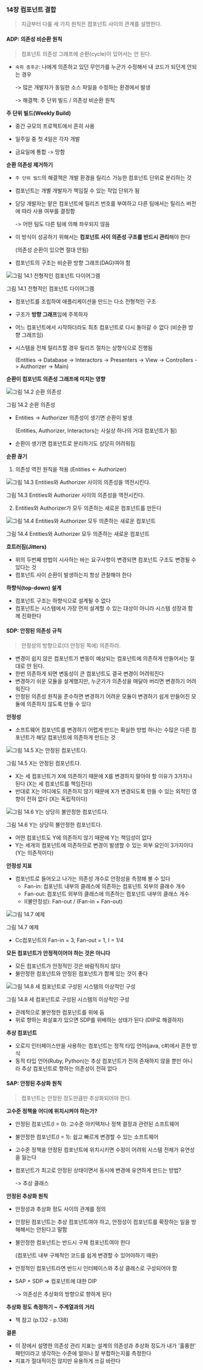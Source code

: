 ### 14장 컴포넌트 결합

> 지금부터 다룰 세 가지 원칙은 컴포넌트 사이의 관계를 설명한다.



#### ADP: 의존성 비순환 원칙

> 컴포넌트 의존성 그래프에 순환(cycle)이 있어서는 안 된다.

- `숙취 증후군`: 나에게 의존하고 있던 무언가를 누군가 수정해서 내 코드가 되던게 안되는 경우

  -> 많은 개발자가 동일한 소스 파일을 수정하는 환경에서 발생

  -> 해결책: 주 단위 빌드 / 의존성 비순환 원칙

  

<B>주 단위 빌드(Weekly Build)</B>

- 중간 규모의 프로젝트에서 흔히 사용

- 일주일 중 첫 4일은 각자 개발

- 금요일에 통합 -> 망함

  

<B>순환 의존성 제거하기</B>

- `주 단위 빌드`의 해결책은 개발 환경을 릴리스 가능한 컴포넌트 단위로 분리하는 것

- 컴포넌트는 개별 개발자가 책임질 수 있는 작업 단위가 됨

- 담당 개발자는 맡은 컴포넌트에 릴리즈 번호를 부여하고 다른 팀에서는 릴리스 버전에 따라 사용 여부를 결정함

  -> 어떤 팀도 다른 팀에 의해 좌우되지 않음

- 이 방식이 성공하기 위해서는 <B>컴포넌트 사이 의존성 구조를 반드시 관리</B>해야 한다

  (의존성 순환이 있으면 절대 안됨)

- 컴포넌트의 구조는 비순환 방향 그래프(DAG)여야 함

![그림 14.1 전형적인 컴포넌트 다이어그램](https://uchanlee.dev/static/d6ca8fdc9c1a119dc7da195141d491d3/0a47e/image-14.1.png)

그림 14.1 전형적인 컴포넌트 다이어그램

- 컴포넌트를 조립하여 애플리케이션을 만드는 다소 전형적인 구조

- 구조가 <B>방향 그래프</B>임에 주목하자

- 어느 컴포넌트에서 시작하더라도 최초 컴포넌트로 다시 돌아갈 수 없다 (비순환 방향 그래프임)

- 시스템을 전체 릴리즈할 경우 릴리즈 절차는 상향식으로 진행됨

  (Entities -> Database -> Interactors -> Presenters -> View -> Controllers -> Authorizer -> Main)



<B>순환이 컴포넌트 의존성 그래프에 미치는 영향</B>

![그림 14.2 순환 의존성](https://uchanlee.dev/static/6005b83720c2dd84929d83b923528691/0a47e/image-14.2.png)

그림 14.2 순환 의존성

- Entities -> Authorizer 의존성이 생기면 순환이 발생

  (Entities, Authorizer, Interactors는 사실상 하나의 거대 컴포넌트가 됨)

- 순환이 생기면 컴포넌트로 분리하기도 상당히 어려워짐



<B>순환 끊기</B>

1. 의존성 역전 원칙을 적용 (Entities <- Authorizer)


![그림 14.3 Entities와 Authorizer 사이의 의존성을 역전시킨다.](https://uchanlee.dev/static/7f579cd6cb89c723fb56ee99dd4f20e5/0a47e/image-14.3.png)

그림 14.3 Entities와 Authorizer 사이의 의존성을 역전시킨다.



2. Entities와 Authorizer가 모두 의존하는 새로운 컴포넌트를 만든다

![그림 14.4 Entities와 Authorizer 모두 의존하는 새로운 컴포넌트](https://uchanlee.dev/static/cc4bf0149d4882dab49d48b7fb723da1/0a47e/image-14.4.png)

그림 14.4 Entities와 Authorizer 모두 의존하는 새로운 컴포넌트



<B>흐트러짐(Jitters)</B>

- 위의 두번째 방법이 시사하는 바는 요구사항이 변경되면 컴포넌트 구조도 변경될 수 있다는 것
- 컴포넌트 사이 순환이 발생하는지 항상 관찰해야 한다



<B>하향식(top-down) 설계</B>

- 컴포넌트 구조는 하향식으로 설계될 수 없다
- 컴포넌트는 시스템에서 가장 먼저 설계할 수 있는 대상이 아니라 시스템 성장과 함께 진화한다



#### SDP: 안정된 의존성 규칙

> 안정성의 방향으로(더 안정된 쪽에) 의존하라.

- 변경이 쉽지 않은 컴포넌트가 변동이 예상되는 컴포넌트에 의존하게 만들어서는 절대로 안 된다.
- 한번 의존하게 되면 변동성이 큰 컴포넌트도 결국 변경이 어려워진다
- 변경하기 쉬운 모듈을 설계했지만,  누군가가 의존성을 매달아 버리면 변경하기 어려워진다
- 안정된 의존성 원칙을 준수하면 변경하기 어려운 모듈이 변경하기 쉽게 만들어진 모듈에 의존하지 않도록 만들 수 있다



<B>안정성</B>

- 소프트웨어 컴포넌트를 변경하기 어렵게 만드는 확실한 방법 하나는 수많은 다른 컴포넌트가 해당 컴포넌트에 의존하게 만드는 것

![그림 14.5 X는 안정된 컴포넌트다.](https://uchanlee.dev/static/944a6939b6e513b116ce684a437dd176/0a47e/image-14.5.png)

그림 14.5 X는 안정된 컴포넌트다.

- X는 세 컴포넌트가 X에 의존하기 때문에 X를 변경하지 말아야 할 이유가 3가지나 된다 (X는 세 컴포넌트를 책임진다)
- 반대로 X는 어디에도 의존하지 않기 때문에 X가 변경되도록 만들 수 있는 외적인 영향이 전혀 없다 (X는 독립적이다)




![그림 14.6 Y는 상당히 불안정한 컴포넌트다.](https://uchanlee.dev/static/edce24d78ce38e44183288b4dad71ec0/0a47e/image-14.6.png)

그림 14.6 Y는 상당히 불안정한 컴포넌트다.

- 어떤 컴포넌트도 Y에 의존하지 않기 때문에 Y는 책임성이 없다
- Y는 세개의 컴포넌트에 의존하므로 변경이 발생할 수 있는 외부 요인이 3가지이다 (Y는 의존적이다)



<B>안정성 지표</B>

- 컴포넌트로 들어오고 나가는 의존성 개수로 안정성을 측정해 볼 수 있다
  - Fan-in: 컴포넌트 내부의 클래스에 의존하는  컴포넌트 외부의 클래수 개수
  - Fan-out: 컴포넌트 외부의 클래스에 의존하는 컴포넌트 내부의 클래스 개수
  - I(불안정성): Fan-out  / (Fan-in + Fan-out)


![그림 14.7 예제](https://uchanlee.dev/static/049b66c58785a06ca06233d29f8f50c0/0a47e/image-14.7.png)

그림 14.7 예제

- Cc컴포넌트의 Fan-in = 3, Fan-out = 1, I = 1/4



<B>모든 컴포넌트가 안정적이어야 하는 것은 아니다</B>

- 모든 컴포넌트가 안정적인 것은 바람직하지 않다
- 불안정한 컴포넌트와 안정된 컴포넌트가 함께 있는 것이 좋다


![그림 14.8 세 컴포넌트로 구성된 시스템의 이상적인 구성](https://uchanlee.dev/static/dc69bd12c60636285300481d41f78c93/0a47e/image-14.8.png)

그림 14.8 세 컴포넌트로 구성된 시스템의 이상적인 구성

- 관례적으로 불안정한 컴포넌트를 위에 둠
- 위로 향하는 화살표가 있으면 SDP를 위배하는 상태가 된다 (DIP로 해결하자)



<B>추상 컴포넌트</B>

- 오로지 인터페이스만을 사용하는 컴포넌트는 정적 타입 언어(java, c#)에서 흔한 방식
- 동적 타입 언어(Ruby, Python)는 추상 컴포넌트가 전혀 존재하지 않을 뿐만 아니라 추상 컴포넌트로 향하는 의존성이 전혀 없다



#### SAP: 안정된 추상화 원칙

> 컴포넌트는 안정된 정도만큼만 추상화되어야 한다.



<B>고수준 정책을 어디에 위치시켜야 하는가?</B>

- 안정된 컴포넌트(I = 0): 고수준 아키텍처나 정책 결정과 관련된 소프트웨어

- 불안정한 컴포넌트(I = 1): 쉽고 빠르게 변경할 수 있는 소프트웨어

- 고수준 정책을 안정된 컴포넌트에 위치시키면 수정이 어려워 시스템 전체가 유연성을 잃는다

- 컴포넌트가 최고로 안정된 상태이면서 동시에 변경에 유연하게 만드는 방법?

  -> 추상 클래스



<B>안정된 추상화 원칙</B>

- 안정성과 추상화 정도 사이의 관계를 정의

- 안정된 컴포넌트는 추상 컴포넌트여야 하고, 안정성이 컴포넌트를 확장하는 일을 방해해서는 안된다고 말함

- 불안정한 컴포넌트는 반드시 구체 컴포넌트여야 한다

  (컴포넌트 내부 구체적인 코드를 쉽게 변경할 수 있어야하기 때문)

- 안정적인 컴포넌트라면 반드시 인터페이스와 추상 클래스로 구성되어야 함

- SAP + SDP => 컴포넌트에 대한 DIP

  -> 의존성은 추상화의 방향으로 향하게 된다



<B>추상화 정도 측정하기 ~ 주계열과의 거리</B>

- 책 참고 (p.132 - p.138)



<B>결론</B>

- 이 장에서 설명한 의존성 관리 지표는 설계의 의존성과 추상화 정도가 내가 '훌륭한' 패턴이라고 생각하는 수준에 얼마나 잘 부합하는지를 측정한다
- 지표가 절대적이진 않지만 유용하게 쓰길 바란다

